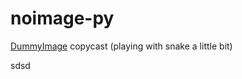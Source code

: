 noimage-py
==========

[DummyImage](http://dummyimage.com/ "DummyImage") copycast (playing with snake a little bit)


sdsd
